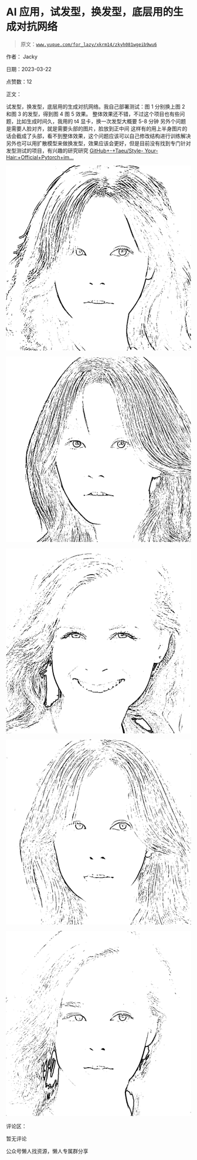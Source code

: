 # AI 应用，试发型，换发型，底层用的生成对抗网络

> 原文：[`www.yuque.com/for_lazy/xkrm14/zkyh081wgeib9wu6`](https://www.yuque.com/for_lazy/xkrm14/zkyh081wgeib9wu6)

作者： Jacky

日期：2023-03-22

点赞数：12

正文：

试发型，换发型，底层用的生成对抗网络。我自己部署测试：图 1 分别换上图 2 和图 3 的发型，得到图 4 图 5 效果。 整体效果还不错，不过这个项目也有些问题，比如生成时间久，我用的 t4 显卡，换一次发型大概要 5-8 分钟 另外个问题是需要人脸对齐，就是需要头部的图片，脸放到正中间 这样有的用上半身图片的话会截成了头部，看不到整体效果，这个问题应该可以自己修改结构进行训练解决 另外也可以用扩散模型来做换发型，效果应该会更好，但是目前没有找到专门针对发型测试的项目，有兴趣的研究研究 [GitHub+-+Taeu/Style- Your-Hair:+Official+Pytorch+im...](https://github.com/Taeu/Style-Your-Hair)

![](img/451b523c9d11aeaac3e7ee6a3a12079d.png)

![](img/a8eefb31e169a65a5fec8bd61787e490.png)

![](img/cf0e56032a155dee4600dc466b416b55.png)

![](img/1875334e301b605844b3a9d0b445f7e1.png)

![](img/cc3d70858e9b1536a7381c6fae1a09da.png)

评论区：

暂无评论

公众号懒人找资源，懒人专属群分享

